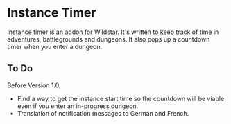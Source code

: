 # Instance Timer

Instance timer is an addon for Wildstar. It's written to keep track of time in adventures, battlegrounds and dungeons. It also pops up a countdown timer when you enter a dungeon.

## To Do

Before Version 1.0;

* Find a way to get the instance start time so the countdown will be viable even if you enter an in-progress dungeon.
* Translation of notification messages to German and French.